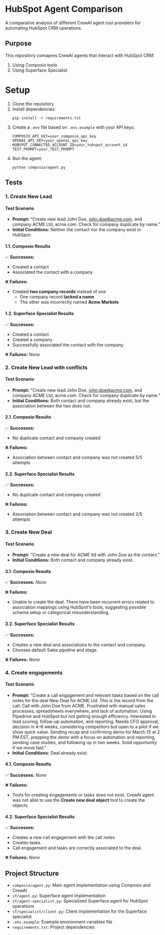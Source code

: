 # HubSpot Agent Comparison

A comparative analysis of different CrewAI agent tool providers for automating HubSpot CRM operations.

## Purpose

This repository comapres CrewAI agents that interact with HubSpot CRM:
1. Using Composio tools
2. Using Superface Specialist

# Setup

1. Clone the repository
2. Install dependencies:
   ```
   pip install -r requirements.txt
   ```
3. Create a `.env` file based on `.env.example` with your API keys:
   ```
   COMPOSIO_API_KEY=your_composio_api_key
   OPENAI_API_KEY=your_openai_api_key
   HUBSPOT_CONNECTED_ACCOUNT_ID=your_hubspot_account_id
   TEST_PROMPT=your_TEST_PROMPT
   ```
4. Run the agent:
   ```
   python composio/agent.py
   ```

## Tests

### 1. Create New Lead

#### Test Scenario
- **Prompt:** "Create new lead John Doe, john.doe@acme.com, and company ACME Ltd, acme.com. Check for company duplicate by name."
- **Initial Conditions:** Neither the contact nor the company exist in HubSpot.

#### 1.1. Composio Results

✅ **Successes:**
- Created a contact
- Associated the contact with a company

❌ **Failures:**
- Created **two company records** instead of one
  - One company record **lacked a name**
  - The other was incorrectly named **Acme Markets**

#### 1.2. Superface Specialist Results

✅ **Successes:**
- Created a contact
- Created a company
- Successfully associated the contact with the company

❌ **Failures:**
*None*

### 2. Create New Lead with conflicts

#### Test Scenario
- **Prompt:** "Create new lead John Doe, john.doe@acme.com, and company ACME Ltd, acme.com. Check for company duplicate by name."
- **Initial Conditions:** Both contact and company already exist, but the association between the two does not.

#### 2.1. Composio Results

✅ **Successes:**
- No duplicate contact and company created

❌ **Failures:**
- Association between contact and company was not created 5/5 attempts

#### 2.2. Superface Specialist Results

✅ **Successes:**
- No duplicate contact and company created

❌ **Failures:**
- Association between contact and company was not created 2/5 attempts

### 3. Create New Deal

#### Test Scenario
- **Prompt:** "Create a new deal for ACME ltd with John Doe as the contact."
- **Initial Conditions:** Both contact and company already exist.

#### 3.1. Composio Results

✅ **Successes:**
*None*

❌ **Failures:**
- Unable to create the deal. There have been recurrent errors related to association mappings using HubSpot's tools, suggesting possible schema setup or categorical misunderstanding.

#### 3.2. Superface Specialist Results

✅ **Successes:**
- Creates a new deal and associations to the contact and company.
- Chooses default Sales pipeline and stage.

❌ **Failures:**
*None*

### 4. Create engagements

#### Test Scenario
- **Prompt:** "Create a call engagement and relevant tasks based on the call notes for the deal New Deal for ACME Ltd. This is the record from the call: Call with John Doe from ACME. Frustrated with manual sales processes, spreadsheets everywhere, and lack of automation. Using Pipedrive and HubSpot but not getting enough efficiency. Interested in lead scoring, follow-up automation, and reporting. Needs CFO approval, decision in 4–6 weeks, considering competitors but open to a pilot if we show quick value. Sending recap and confirming demo for March 15 at 2 PM EST, prepping the demo with a focus on automation and reporting, sending case studies, and following up in two weeks. Solid opportunity if we move fast."
- **Initial Conditions:** Deal already exist.

#### 4.1. Composio Results

✅ **Successes:**
*None*

❌ **Failures:**
- Tools for creating engagements or tasks does not exist. CrewAI agent was not able to use the **Create new deal object** tool to create the objects.

#### 4.2. Superface Specialist Results

✅ **Successes:**
- Creates a new call engagement with the call notes
- Creates tasks.
- Call engagement and tasks are correctly associated to the deal.

❌ **Failures:**
*None*

## Project Structure

- `composio/agent.py`: Main agent implementation using Composio and CrewAI
- `sf/agent.py`: Superface agent implementation
- `sf/agent-specialist.py`: Specialized Superface agent for HubSpot operations
- `sf/specialist/client.py`: Client implementation for the Superface specialist
- `.env.example`: Example environment variables file
- `requirements.txt`: Project dependencies